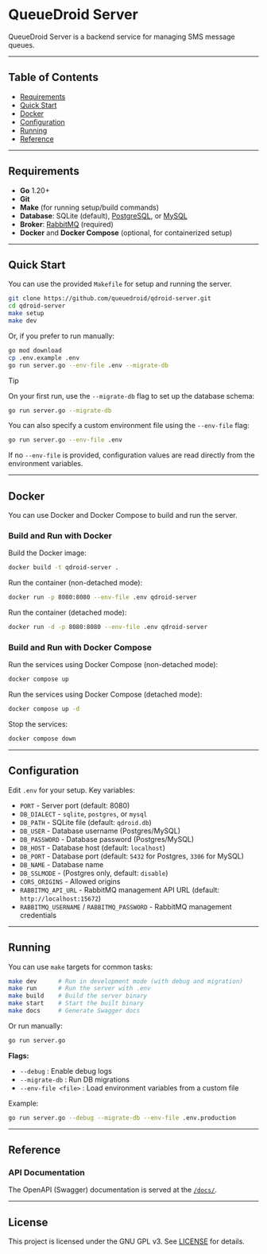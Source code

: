 # QueueDroid Server

QueueDroid Server is a backend service for managing SMS message queues.

---

## Table of Contents

- [Requirements](#requirements)
- [Quick Start](#quick-start)
- [Docker](#docker)
- [Configuration](#configuration)
- [Running](#running)
- [Reference](#reference)

---

## Requirements

- **Go** 1.20+
- **Git**
- **Make** (for running setup/build commands)
- **Database**: SQLite (default), [PostgreSQL](https://www.postgresql.org/download/), or [MySQL](https://dev.mysql.com/downloads/)
- **Broker**: [RabbitMQ](https://www.rabbitmq.com/download.html) (required)
- **Docker** and **Docker Compose** (optional, for containerized setup)

---

## Quick Start

You can use the provided `Makefile` for setup and running the server.

```sh
git clone https://github.com/queuedroid/qdroid-server.git
cd qdroid-server
make setup
make dev
```

Or, if you prefer to run manually:

```sh
go mod download
cp .env.example .env
go run server.go --env-file .env --migrate-db
```

> [!TIP]
>
> On your first run, use the `--migrate-db` flag to set up the database schema:
>
> ```bash
> go run server.go --migrate-db
> ```
>
> You can also specify a custom environment file using the `--env-file` flag:
>
> ```bash
> go run server.go --env-file .env
> ```
>
> If no `--env-file` is provided, configuration values are read directly from the environment variables.

---

## Docker

You can use Docker and Docker Compose to build and run the server.

### Build and Run with Docker

Build the Docker image:

```bash
docker build -t qdroid-server .
```

Run the container (non-detached mode):

```bash
docker run -p 8080:8080 --env-file .env qdroid-server
```

Run the container (detached mode):

```bash
docker run -d -p 8080:8080 --env-file .env qdroid-server
```

### Build and Run with Docker Compose

Run the services using Docker Compose (non-detached mode):

```bash
docker compose up
```

Run the services using Docker Compose (detached mode):

```bash
docker compose up -d
```

Stop the services:

```bash
docker compose down
```

---

## Configuration

Edit `.env` for your setup. Key variables:

- `PORT` - Server port (default: 8080)
- `DB_DIALECT` - `sqlite`, `postgres`, or `mysql`
- `DB_PATH` - SQLite file (default: `qdroid.db`)
- `DB_USER` - Database username (Postgres/MySQL)
- `DB_PASSWORD` - Database password (Postgres/MySQL)
- `DB_HOST` - Database host (default: `localhost`)
- `DB_PORT` - Database port (default: `5432` for Postgres, `3306` for MySQL)
- `DB_NAME` - Database name
- `DB_SSLMODE` - (Postgres only, default: `disable`)
- `CORS_ORIGINS` - Allowed origins
- `RABBITMQ_API_URL` - RabbitMQ management API URL (default: `http://localhost:15672`)
- `RABBITMQ_USERNAME` / `RABBITMQ_PASSWORD` - RabbitMQ management credentials

---

## Running

You can use `make` targets for common tasks:

```sh
make dev      # Run in development mode (with debug and migration)
make run      # Run the server with .env
make build    # Build the server binary
make start    # Start the built binary
make docs     # Generate Swagger docs
```

Or run manually:

```sh
go run server.go
```

**Flags:**

- `--debug` : Enable debug logs
- `--migrate-db` : Run DB migrations
- `--env-file <file>` : Load environment variables from a custom file

Example:

```sh
go run server.go --debug --migrate-db --env-file .env.production
```

---

## Reference

### API Documentation

The OpenAPI (Swagger) documentation is served at the [`/docs/`](https://api.queuedroid.com/docs/index.html).

---

## License

This project is licensed under the GNU GPL v3. See [LICENSE](LICENSE) for details.
